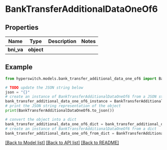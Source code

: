 # BankTransferAdditionalDataOneOf6


## Properties

Name | Type | Description | Notes
------------ | ------------- | ------------- | -------------
**bni_va** | **object** |  | 

## Example

```python
from hyperswitch.models.bank_transfer_additional_data_one_of6 import BankTransferAdditionalDataOneOf6

# TODO update the JSON string below
json = "{}"
# create an instance of BankTransferAdditionalDataOneOf6 from a JSON string
bank_transfer_additional_data_one_of6_instance = BankTransferAdditionalDataOneOf6.from_json(json)
# print the JSON string representation of the object
print(BankTransferAdditionalDataOneOf6.to_json())

# convert the object into a dict
bank_transfer_additional_data_one_of6_dict = bank_transfer_additional_data_one_of6_instance.to_dict()
# create an instance of BankTransferAdditionalDataOneOf6 from a dict
bank_transfer_additional_data_one_of6_from_dict = BankTransferAdditionalDataOneOf6.from_dict(bank_transfer_additional_data_one_of6_dict)
```
[[Back to Model list]](../README.md#documentation-for-models) [[Back to API list]](../README.md#documentation-for-api-endpoints) [[Back to README]](../README.md)



